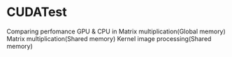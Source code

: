 # CUDATest

Comparing perfomance GPU & CPU in 
  Matrix multiplication(Global memory)
  Matrix multiplication(Shared memory)
  Kernel image processing(Shared memory)
